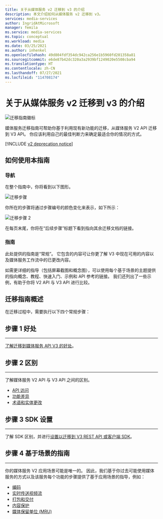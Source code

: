 ```yaml
---
title: 关于从媒体服务 v2 迁移到 v3 的介绍
description: 本文介绍如何从媒体服务 v2 迁移到 v3。
services: media-services
author: IngridAtMicrosoft
manager: femila
ms.service: media-services
ms.topic: conceptual
ms.workload: media
ms.date: 03/25/2021
ms.author: inhenkel
ms.openlocfilehash: 49d804fdf354dc942ca256e1b5960fd201358a81
ms.sourcegitcommit: e6de87b42dc320a3a2939bf1249020e5508cba94
ms.translationtype: HT
ms.contentlocale: zh-CN
ms.lasthandoff: 07/27/2021
ms.locfileid: "114708174"
---
```

# <a name="migrate-from-media-services-v2-to-v3-introduction"></a>关于从媒体服务 v2 迁移到 v3 的介绍

![迁移指南徽标](./media/migration-guide/azure-media-services-logo-migration-guide.svg)

媒体服务迁移指南可帮助你基于利用现有新功能的迁移，从媒体服务 V2 API 迁移到 V3 API。 你应该利用自己的最佳判断力来确定最适合你的情况的方式。

[!INCLUDE [v2 deprecation notice](./includes/v2-deprecation-notice.md)]

## <a name="how-to-use-this-guide"></a>如何使用本指南

### <a name="navigating"></a>导航

在整个指南中，你将看到以下图形。

![迁移步骤](./media/migration-guide/steps.svg)<br/>

你所在的步骤将通过步骤编号的颜色变化来表示，如下所示：

![迁移步骤 2](./media/migration-guide/steps-2.svg)<br/>

在每页末尾，你将在“后续步骤”标题下看到指向其余迁移文档的链接。

### <a name="guidance"></a>指南

此处提供的指南是“常规”。 它包含的内容可让你更了解 V3 中现在可用的内容以及媒体服务工作流中的已更改内容。

如需更详细的指导（包括屏幕截图和概念图），可以使用每个基于场景的主题提供的指向概念、教程、快速入门、示例和 API 参考的链接。 我们还列出了一些示例，有助于你将 V2 API 与 V3 API 进行比较。

## <a name="migration-guidance-overview"></a>迁移指南概述

在迁移过程中，需要执行以下四个常规步骤：

## <a name="step-1-benefits"></a>步骤 1 好处

<hr color="#5ea0ef" size="10">

[了解迁移到媒体服务 API V3 的好处](migrate-v-2-v-3-migration-benefits.md)。

## <a name="step-2-differences"></a>步骤 2 区别

<hr color="#5ea0ef" size="10">

了解媒体服务 V2 API 与 V3 API 之间的区别。

- [API 访问](migrate-v-2-v-3-differences-api-access.md)
- [功能差异](migrate-v-2-v-3-differences-feature-gaps.md)
- [术语和实体更改](migrate-v-2-v-3-differences-terminology.md)

## <a name="step-3-sdk-setup"></a>步骤 3 SDK 设置

<hr color="#5ea0ef" size="10">

了解 SDK 区别，并进行[设置以迁移到 V3 REST API 或客户端 SDK](migrate-v-2-v-3-migration-setup.md)。

## <a name="step-4-scenario-based-guidance"></a>步骤 4 基于场景的指南

<hr color="#5ea0ef" size="10">

你的媒体服务 V2 应用场景可能是唯一的。 因此，我们基于你过去可能使用媒体服务的方式以及该服务每个功能的步骤提供了基于应用场景的指导，例如：

- [编码](migrate-v-2-v-3-migration-scenario-based-encoding.md)
- [实时传送视频流](migrate-v-2-v-3-migration-scenario-based-live-streaming.md)
- [打包和交付](migrate-v-2-v-3-migration-scenario-based-publishing.md)
- [内容保护](migrate-v-2-v-3-migration-scenario-based-content-protection.md)
- [媒体保留单位 (MRU)](migrate-v-2-v-3-migration-scenario-based-media-reserved-units.md)
